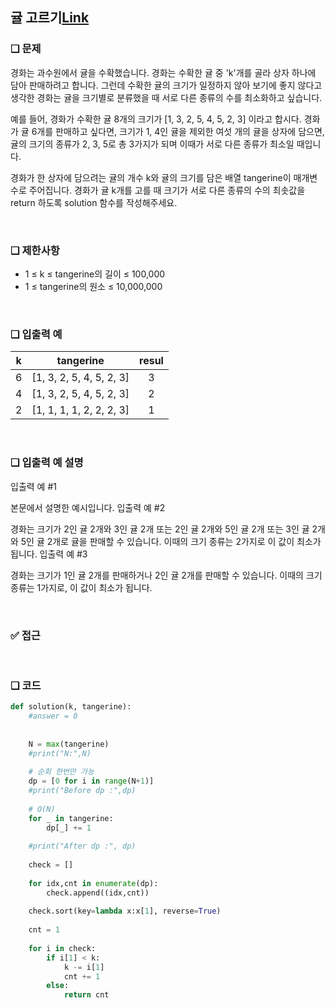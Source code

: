 ## 귤 고르기[Link](https://school.programmers.co.kr/learn/courses/30/lessons/138476)

### ❑ 문제
경화는 과수원에서 귤을 수확했습니다. 경화는 수확한 귤 중 'k'개를 골라 상자 하나에 담아 판매하려고 합니다. 그런데 수확한 귤의 크기가 일정하지 않아 보기에 좋지 않다고 생각한 경화는 귤을 크기별로 분류했을 때 서로 다른 종류의 수를 최소화하고 싶습니다.

예를 들어, 경화가 수확한 귤 8개의 크기가 [1, 3, 2, 5, 4, 5, 2, 3] 이라고 합시다. 경화가 귤 6개를 판매하고 싶다면, 크기가 1, 4인 귤을 제외한 여섯 개의 귤을 상자에 담으면, 귤의 크기의 종류가 2, 3, 5로 총 3가지가 되며 이때가 서로 다른 종류가 최소일 때입니다.

경화가 한 상자에 담으려는 귤의 개수 k와 귤의 크기를 담은 배열 tangerine이 매개변수로 주어집니다. 경화가 귤 k개를 고를 때 크기가 서로 다른 종류의 수의 최솟값을 return 하도록 solution 함수를 작성해주세요.

<br>

### ❑ 제한사항
- 1 ≤ k ≤ tangerine의 길이 ≤ 100,000
- 1 ≤ tangerine의 원소 ≤ 10,000,000

<br>

### ❑ 입출력 예
| k | tangerine | resul |
|:-----------------:|:------------:|:------------:|
|6|[1, 3, 2, 5, 4, 5, 2, 3]|3|
|4|[1, 3, 2, 5, 4, 5, 2, 3]|2|
|2|[1, 1, 1, 1, 2, 2, 2, 3]|1|


<br>

### ❑ 입출력 예 설명
입출력 예 #1

본문에서 설명한 예시입니다.
입출력 예 #2

경화는 크기가 2인 귤 2개와 3인 귤 2개 또는 2인 귤 2개와 5인 귤 2개 또는 3인 귤 2개와 5인 귤 2개로 귤을 판매할 수 있습니다. 이때의 크기 종류는 2가지로 이 값이 최소가 됩니다.
입출력 예 #3

경화는 크기가 1인 귤 2개를 판매하거나 2인 귤 2개를 판매할 수 있습니다. 이때의 크기 종류는 1가지로, 이 값이 최소가 됩니다.

<br>

### ✅ 접근

<br>

### ❑ 코드
```Python
def solution(k, tangerine):
    #answer = 0 
    
    
    N = max(tangerine)
    #print("N:",N)
    
    # 순회 한번만 가능
    dp = [0 for i in range(N+1)]
    #print("Before dp :",dp)
    
    # O(N)
    for _ in tangerine:
        dp[_] += 1
        
    #print("After dp :", dp)
    
    check = []
    
    for idx,cnt in enumerate(dp):
        check.append((idx,cnt))
    
    check.sort(key=lambda x:x[1], reverse=True)
    
    cnt = 1
    
    for i in check:
        if i[1] < k:
            k -= i[1]
            cnt += 1
        else:
            return cnt


```
